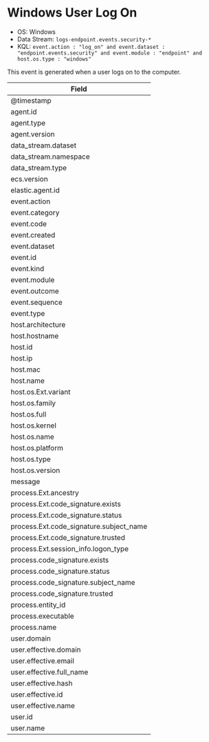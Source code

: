 # Windows User Log On

- OS: Windows
- Data Stream: `logs-endpoint.events.security-*`
- KQL: `event.action : "log_on" and event.dataset : "endpoint.events.security" and event.module : "endpoint" and host.os.type : "windows"`

This event is generated when a user logs on to the computer.


| Field |
|---|
| @timestamp |
| agent.id |
| agent.type |
| agent.version |
| data_stream.dataset |
| data_stream.namespace |
| data_stream.type |
| ecs.version |
| elastic.agent.id |
| event.action |
| event.category |
| event.code |
| event.created |
| event.dataset |
| event.id |
| event.kind |
| event.module |
| event.outcome |
| event.sequence |
| event.type |
| host.architecture |
| host.hostname |
| host.id |
| host.ip |
| host.mac |
| host.name |
| host.os.Ext.variant |
| host.os.family |
| host.os.full |
| host.os.kernel |
| host.os.name |
| host.os.platform |
| host.os.type |
| host.os.version |
| message |
| process.Ext.ancestry |
| process.Ext.code_signature.exists |
| process.Ext.code_signature.status |
| process.Ext.code_signature.subject_name |
| process.Ext.code_signature.trusted |
| process.Ext.session_info.logon_type |
| process.code_signature.exists |
| process.code_signature.status |
| process.code_signature.subject_name |
| process.code_signature.trusted |
| process.entity_id |
| process.executable |
| process.name |
| user.domain |
| user.effective.domain |
| user.effective.email |
| user.effective.full_name |
| user.effective.hash |
| user.effective.id |
| user.effective.name |
| user.id |
| user.name |

